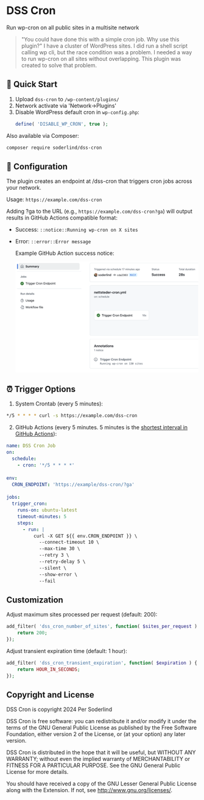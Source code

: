 # DSS Cron

Run wp-cron on all public sites in a multisite network

> "You could have done this with a simple cron job. Why use this plugin?" I have a cluster of WordPress sites. I did run a shell script calling wp cli, but the race condition was a problem. I needed a way to run wp-cron on all sites without overlapping. This plugin was created to solve that problem.

## 🚀 Quick Start

1. Upload `dss-cron` to `/wp-content/plugins/`
2. Network activate via 'Network->Plugins'
3. Disable WordPress default cron in `wp-config.php`:
   ```php
   define( 'DISABLE_WP_CRON', true );
   ```

Also available via Composer:

```bash
composer require soderlind/dss-cron
```

## 🔧 Configuration

The plugin creates an endpoint at /dss-cron that triggers cron jobs across your network.

Usage: `https://example.com/dss-cron`

Adding ?ga to the URL (e.g., `https://example.com/dss-cron?ga`) will output results in GitHub Actions compatible format:

- Success: `::notice::Running wp-cron on X sites`
- Error: `::error::Error message`

  Example GitHub Action success notice:

  <img src="assets/ga-output.png" alt="GitHub Action - Success notice" style="with: 60%">

## ⏰ Trigger Options

1. System Crontab (every 5 minutes):

```bash
*/5 * * * * curl -s https://example.com/dss-cron
```

2. GitHub Actions (every 5 minutes. 5 minutes is the [shortest interval in GitHub Actions](https://docs.github.com/en/actions/writing-workflows/choosing-when-your-workflow-runs/events-that-trigger-workflows#schedule)):

```yaml
name: DSS Cron Job
on:
  schedule:
    - cron: '*/5 * * * *'

env:
  CRON_ENDPOINT: 'https://example/dss-cron/?ga'

jobs:
  trigger_cron:
    runs-on: ubuntu-latest
    timeout-minutes: 5
    steps:
      - run: |
          curl -X GET ${{ env.CRON_ENDPOINT }} \
            --connect-timeout 10 \
            --max-time 30 \
            --retry 3 \
            --retry-delay 5 \
            --silent \
            --show-error \
            --fail
```

## Customization

Adjust maximum sites processed per request (default: 200):

```php
add_filter( 'dss_cron_number_of_sites', function( $sites_per_request ) {
	return 200;
});
```

Adjust transient expiration time (default: 1 hour):

```php
add_filter( 'dss_cron_transient_expiration', function( $expiration ) {
	return HOUR_IN_SECONDS;
});
```

## Copyright and License

DSS Cron is copyright 2024 Per Soderlind

DSS Cron is free software: you can redistribute it and/or modify it under the terms of the GNU General Public License as published by the Free Software Foundation, either version 2 of the License, or (at your option) any later version.

DSS Cron is distributed in the hope that it will be useful, but WITHOUT ANY WARRANTY; without even the implied warranty of MERCHANTABILITY or FITNESS FOR A PARTICULAR PURPOSE. See the GNU General Public License for more details.

You should have received a copy of the GNU Lesser General Public License along with the Extension. If not, see http://www.gnu.org/licenses/.

